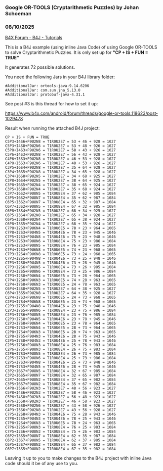 ### Google OR-TOOLS (Cryptarithmetic Puzzles) by Johan Schoeman
### 08/10/2025
[B4X Forum - B4J - Tutorials](https://www.b4x.com/android/forum/threads/168175/)

This is a B4J example (using inline Java Code) of using Google OR-TOOLS to solve Cryptarithmetic Puzzles. It is only set up for **"CP + IS + FUN = TRUE"**  
  
It generates 72 possible solutions.   
  
You need the following Jars in your B4J library folder:  

```B4X
#AdditionalJar: ortools-java-9.14.6206  
#AdditionalJar: com.sun.jna_5.13.0  
#AdditionalJar: protobuf-java-4.31.1
```

  
  
See post #3 is this thread for how to set it up:  
  
<https://www.b4x.com/android/forum/threads/google-or-tools.118623/post-1029478>  
  
Result when running the attached B4J project:  
  

```B4X
CP + IS + FUN = TRUE  
C5P3+I4S6+F9U2N8 = T1R0U2E7 = 53 + 46 + 928 = 1027  
C5P3+I4S8+F9U2N6 = T1R0U2E7 = 53 + 48 + 926 = 1027  
C5P8+I4S3+F9U2N6 = T1R0U2E7 = 58 + 43 + 926 = 1027  
C5P6+I4S3+F9U2N8 = T1R0U2E7 = 56 + 43 + 928 = 1027  
C4P6+I5S3+F9U2N8 = T1R0U2E7 = 46 + 53 + 928 = 1027  
C4P8+I5S3+F9U2N6 = T1R0U2E7 = 48 + 53 + 926 = 1027  
C3P5+I6S4+F9U2N8 = T1R0U2E7 = 35 + 64 + 928 = 1027  
C3P4+I6S5+F9U2N8 = T1R0U2E7 = 34 + 65 + 928 = 1027  
C3P4+I6S8+F9U2N5 = T1R0U2E7 = 34 + 68 + 925 = 1027  
C3P8+I6S4+F9U2N5 = T1R0U2E7 = 38 + 64 + 925 = 1027  
C3P8+I6S5+F9U2N4 = T1R0U2E7 = 38 + 65 + 924 = 1027  
C3P5+I6S8+F9U2N4 = T1R0U2E7 = 35 + 68 + 924 = 1027  
C3P7+I6S2+F9U8N5 = T1R0U8E4 = 37 + 62 + 985 = 1084  
C3P5+I6S2+F9U8N7 = T1R0U8E4 = 35 + 62 + 987 = 1084  
C6P5+I3S2+F9U8N7 = T1R0U8E4 = 65 + 32 + 987 = 1084  
C6P7+I3S2+F9U8N5 = T1R0U8E4 = 67 + 32 + 985 = 1084  
C6P8+I3S4+F9U2N5 = T1R0U2E7 = 68 + 34 + 925 = 1027  
C6P5+I3S4+F9U2N8 = T1R0U2E7 = 65 + 34 + 928 = 1027  
C6P5+I3S8+F9U2N4 = T1R0U2E7 = 65 + 38 + 924 = 1027  
C6P8+I3S5+F9U2N4 = T1R0U2E7 = 68 + 35 + 924 = 1027  
C7P8+I2S3+F9U6N4 = T1R0U6E5 = 78 + 23 + 964 = 1065  
C7P8+I2S3+F9U4N5 = T1R0U4E6 = 78 + 23 + 945 = 1046  
C7P5+I2S3+F9U4N8 = T1R0U4E6 = 75 + 23 + 948 = 1046  
C7P5+I2S3+F9U8N6 = T1R0U8E4 = 75 + 23 + 986 = 1084  
C7P6+I2S3+F9U8N5 = T1R0U8E4 = 76 + 23 + 985 = 1084  
C7P4+I2S3+F9U6N8 = T1R0U6E5 = 74 + 23 + 968 = 1065  
C7P3+I2S4+F9U6N8 = T1R0U6E5 = 73 + 24 + 968 = 1065  
C7P3+I2S5+F9U4N8 = T1R0U4E6 = 73 + 25 + 948 = 1046  
C7P3+I2S8+F9U4N5 = T1R0U4E6 = 73 + 28 + 945 = 1046  
C7P3+I2S6+F9U8N5 = T1R0U8E4 = 73 + 26 + 985 = 1084  
C7P3+I2S5+F9U8N6 = T1R0U8E4 = 73 + 25 + 986 = 1084  
C7P3+I2S8+F9U6N4 = T1R0U6E5 = 73 + 28 + 964 = 1065  
C7P4+I2S8+F9U6N3 = T1R0U6E5 = 74 + 28 + 963 = 1065  
C2P4+I7S8+F9U6N3 = T1R0U6E5 = 24 + 78 + 963 = 1065  
C6P4+I3S8+F9U2N5 = T1R0U2E7 = 64 + 38 + 925 = 1027  
C6P4+I3S5+F9U2N8 = T1R0U2E7 = 64 + 35 + 928 = 1027  
C2P4+I7S3+F9U6N8 = T1R0U6E5 = 24 + 73 + 968 = 1065  
C2P3+I7S4+F9U6N8 = T1R0U6E5 = 23 + 74 + 968 = 1065  
C2P3+I7S5+F9U4N8 = T1R0U4E6 = 23 + 75 + 948 = 1046  
C2P3+I7S5+F9U8N6 = T1R0U8E4 = 23 + 75 + 986 = 1084  
C2P3+I7S6+F9U8N5 = T1R0U8E4 = 23 + 76 + 985 = 1084  
C2P3+I7S8+F9U4N5 = T1R0U4E6 = 23 + 78 + 945 = 1046  
C2P3+I7S8+F9U6N4 = T1R0U6E5 = 23 + 78 + 964 = 1065  
C2P8+I7S3+F9U6N4 = T1R0U6E5 = 28 + 73 + 964 = 1065  
C2P8+I7S4+F9U6N3 = T1R0U6E5 = 28 + 74 + 963 = 1065  
C2P8+I7S5+F9U4N3 = T1R0U4E6 = 28 + 75 + 943 = 1046  
C2P5+I7S8+F9U4N3 = T1R0U4E6 = 25 + 78 + 943 = 1046  
C2P5+I7S6+F9U8N3 = T1R0U8E4 = 25 + 76 + 983 = 1084  
C2P6+I7S5+F9U8N3 = T1R0U8E4 = 26 + 75 + 983 = 1084  
C2P6+I7S3+F9U8N5 = T1R0U8E4 = 26 + 73 + 985 = 1084  
C2P5+I7S3+F9U8N6 = T1R0U8E4 = 25 + 73 + 986 = 1084  
C2P5+I7S3+F9U4N8 = T1R0U4E6 = 25 + 73 + 948 = 1046  
C2P8+I7S3+F9U4N5 = T1R0U4E6 = 28 + 73 + 945 = 1046  
C3P2+I6S7+F9U8N5 = T1R0U8E4 = 32 + 67 + 985 = 1084  
C3P2+I6S5+F9U8N7 = T1R0U8E4 = 32 + 65 + 987 = 1084  
C3P7+I6S5+F9U8N2 = T1R0U8E4 = 37 + 65 + 982 = 1084  
C3P5+I6S7+F9U8N2 = T1R0U8E4 = 35 + 67 + 982 = 1084  
C4P8+I5S6+F9U2N3 = T1R0U2E7 = 48 + 56 + 923 = 1027  
C5P8+I4S6+F9U2N3 = T1R0U2E7 = 58 + 46 + 923 = 1027  
C5P6+I4S8+F9U2N3 = T1R0U2E7 = 56 + 48 + 923 = 1027  
C4P6+I5S8+F9U2N3 = T1R0U2E7 = 46 + 58 + 923 = 1027  
C4P3+I5S8+F9U2N6 = T1R0U2E7 = 43 + 58 + 926 = 1027  
C4P3+I5S6+F9U2N8 = T1R0U2E7 = 43 + 56 + 928 = 1027  
C7P5+I2S8+F9U4N3 = T1R0U4E6 = 75 + 28 + 943 = 1046  
C7P8+I2S5+F9U4N3 = T1R0U4E6 = 78 + 25 + 943 = 1046  
C7P8+I2S4+F9U6N3 = T1R0U6E5 = 78 + 24 + 963 = 1065  
C7P6+I2S5+F9U8N3 = T1R0U8E4 = 76 + 25 + 983 = 1084  
C7P5+I2S6+F9U8N3 = T1R0U8E4 = 75 + 26 + 983 = 1084  
C6P2+I3S5+F9U8N7 = T1R0U8E4 = 62 + 35 + 987 = 1084  
C6P2+I3S7+F9U8N5 = T1R0U8E4 = 62 + 37 + 985 = 1084  
C6P5+I3S7+F9U8N2 = T1R0U8E4 = 65 + 37 + 982 = 1084  
C6P7+I3S5+F9U8N2 = T1R0U8E4 = 67 + 35 + 982 = 1084
```

  
  
Leaving it up to you to make changes to the B4J project with inline Java code should it be of any use to you.